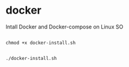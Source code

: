 # docker
Intall Docker and Docker-compose on Linux SO

<code>
chmod +x docker-install.sh
  
./docker-install.sh
</code>
